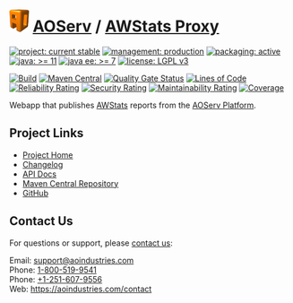 # [<img src="ao-logo.png" alt="AO Logo" width="35" height="40">](https://github.com/aoindustries) [AOServ](https://aoindustries.com/aoserv/) / [AWStats Proxy](https://github.com/aoindustries/aoserv-awstats-proxy)

[![project: current stable](https://aoindustries.com/ao-badges/project-current-stable.svg)](https://aoindustries.com/life-cycle#project-current-stable)
[![management: production](https://aoindustries.com/ao-badges/management-production.svg)](https://aoindustries.com/life-cycle#management-production)
[![packaging: active](https://aoindustries.com/ao-badges/packaging-active.svg)](https://aoindustries.com/life-cycle#packaging-active)  
[![java: &gt;= 11](https://aoindustries.com/ao-badges/java-11.svg)](https://docs.oracle.com/en/java/javase/11/docs/api/)
[![java ee: &gt;= 7](https://aoindustries.com/ao-badges/javaee-7.svg)](https://docs.oracle.com/javaee/7/api/)
[![license: LGPL v3](https://aoindustries.com/ao-badges/license-lgpl-3.0.svg)](https://www.gnu.org/licenses/lgpl-3.0)

[![Build](https://github.com/aoindustries/aoserv-awstats-proxy/workflows/Build/badge.svg?branch=master)](https://github.com/aoindustries/aoserv-awstats-proxy/actions?query=workflow%3ABuild)
[![Maven Central](https://maven-badges.herokuapp.com/maven-central/com.aoindustries/aoserv-awstats-proxy/badge.svg)](https://maven-badges.herokuapp.com/maven-central/com.aoindustries/aoserv-awstats-proxy)
[![Quality Gate Status](https://sonarcloud.io/api/project_badges/measure?branch=master&project=com.aoapps.platform%3Aaoapps-awstats-proxy&metric=alert_status)](https://sonarcloud.io/dashboard?branch=master&id=com.aoapps.platform%3Aaoapps-awstats-proxy)
[![Lines of Code](https://sonarcloud.io/api/project_badges/measure?branch=master&project=com.aoapps.platform%3Aaoapps-awstats-proxy&metric=ncloc)](https://sonarcloud.io/component_measures?branch=master&id=com.aoapps.platform%3Aaoapps-awstats-proxy&metric=ncloc)  
[![Reliability Rating](https://sonarcloud.io/api/project_badges/measure?branch=master&project=com.aoapps.platform%3Aaoapps-awstats-proxy&metric=reliability_rating)](https://sonarcloud.io/component_measures?branch=master&id=com.aoapps.platform%3Aaoapps-awstats-proxy&metric=Reliability)
[![Security Rating](https://sonarcloud.io/api/project_badges/measure?branch=master&project=com.aoapps.platform%3Aaoapps-awstats-proxy&metric=security_rating)](https://sonarcloud.io/component_measures?branch=master&id=com.aoapps.platform%3Aaoapps-awstats-proxy&metric=Security)
[![Maintainability Rating](https://sonarcloud.io/api/project_badges/measure?branch=master&project=com.aoapps.platform%3Aaoapps-awstats-proxy&metric=sqale_rating)](https://sonarcloud.io/component_measures?branch=master&id=com.aoapps.platform%3Aaoapps-awstats-proxy&metric=Maintainability)
[![Coverage](https://sonarcloud.io/api/project_badges/measure?branch=master&project=com.aoapps.platform%3Aaoapps-awstats-proxy&metric=coverage)](https://sonarcloud.io/component_measures?branch=master&id=com.aoapps.platform%3Aaoapps-awstats-proxy&metric=Coverage)

Webapp that publishes [AWStats](https://awstats.sourceforge.io/) reports from the [AOServ Platform](https://aoindustries.com/aoserv/).

## Project Links
* [Project Home](https://aoindustries.com/aoserv/awstats-proxy/)
* [Changelog](https://aoindustries.com/aoserv/awstats-proxy/changelog)
* [API Docs](https://aoindustries.com/aoserv/awstats-proxy/apidocs/)
* [Maven Central Repository](https://search.maven.org/artifact/com.aoindustries/aoserv-awstats-proxy)
* [GitHub](https://github.com/aoindustries/aoserv-awstats-proxy)

## Contact Us
For questions or support, please [contact us](https://aoindustries.com/contact):

Email: [support@aoindustries.com](mailto:support@aoindustries.com)  
Phone: [1-800-519-9541](tel:1-800-519-9541)  
Phone: [+1-251-607-9556](tel:+1-251-607-9556)  
Web: https://aoindustries.com/contact
